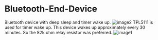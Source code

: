 # Bluetooth-End-Device
Bluetooth device with deep sleep and timer wake up.
![image2](https://user-images.githubusercontent.com/45330830/188570482-ec1094d8-dbd9-4453-8efe-5f5a3cf5b641.JPG)
TPL5111 is used for timer wake up. This device wakes up approximately every 30 minutes. So the 82k ohm relay resistor was preferred.
![image1](https://user-images.githubusercontent.com/45330830/188570492-afdeeb02-0718-4448-90f4-d565c1a64133.JPG)
